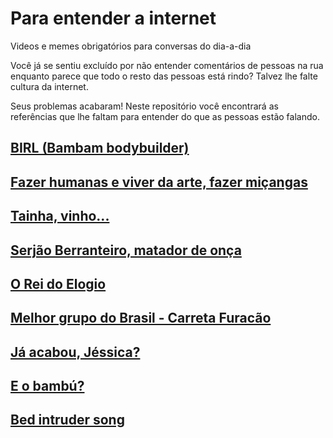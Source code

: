 # Para entender a internet
Videos e memes obrigatórios para conversas do dia-a-dia

Você já se sentiu excluído por não entender comentários de pessoas na rua enquanto parece que todo o resto das pessoas está rindo? Talvez lhe falte cultura da internet.

Seus problemas acabaram! Neste repositório você encontrará as referências que lhe faltam para entender do que as pessoas estão falando.

## [BIRL (Bambam bodybuilder)](pt_br/birl)

## [Fazer humanas e viver da arte, fazer miçangas](pt_br/humanas)

## [Tainha, vinho...](pt_br/tainha)

## [Serjão Berranteiro, matador de onça](pt_br/serjao)

## [O Rei do Elogio](pt_br/rei_do_elogio)

## [Melhor grupo do Brasil - Carreta Furacão](pt_br/carreta_furacao)

## [Já acabou, Jéssica?](pt_br/acabou_jessica)

## [E o bambú?](pt_br/bambu)

## [Bed intruder song](pt_br/bed_intruder)
